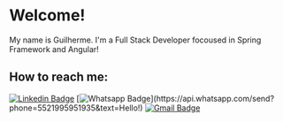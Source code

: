 # Welcome!
My name is Guilherme. I'm a Full Stack Developer focoused in Spring Framework and Angular!

## How to reach me:

[![Linkedin Badge](https://img.shields.io/badge/-LinkedIn-blue?style=flat-square&logo=Linkedin&logoColor=white&link=https://www.linkedin.com/in/guilhermefocampos/)](https://www.linkedin.com/in/guilhermefocampos/)
[![Whatsapp Badge](https://img.shields.io/badge/-Whatsapp-4CA143?style=flat-square&labelColor=4CA143&logo=whatsapp&logoColor=white&link=https://api.whatsapp.com/send?phone=5521995951935&text=Hello!)](https://api.whatsapp.com/send?phone=5521995951935&text=Hello!)
[![Gmail Badge](https://img.shields.io/badge/-Gmail-c14438?style=flat-square&logo=Gmail&logoColor=white&link=mailto:guilhermefocampos@gmail.com)](mailto:guilhermefocampos@gmail.com)
